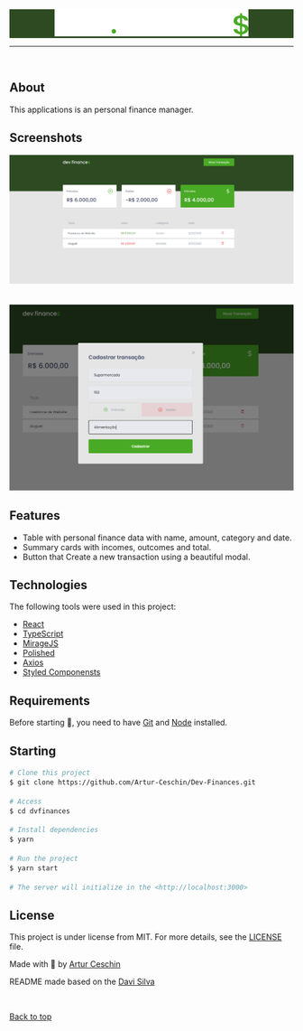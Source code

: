 <div align="center" id="top" style="background-color: #2D4A22"> 
  <img src="./src/assets/logo.svg" alt="Dev finances" />
</div>

<hr/>
<br>

## About

This applications is an personal finance manager.

## Screenshots

<div align="center" id="top"> 
  <img src="./src/assets/GitHub/home.png" alt="Dev Finances" />
</div>
<br/>
<br/>
<div align="center" id="top"> 
  <img src="./src/assets/GitHub/modal.png" alt="Finances" />
</div>

## Features

- Table with personal finance data with name, amount, category and date.
- Summary cards with incomes, outcomes and total.
- Button that Create a new transaction using a beautiful modal.

## Technologies

The following tools were used in this project:

- [React](https://pt-br.reactjs.org/)
- [TypeScript](https://www.typescriptlang.org/)
- [MirageJS](https://miragejs.com/)
- [Polished](https://polished.js.org/)
- [Axios](https://github.com/axios/axios)
- [Styled Componensts](https://styled-components.com/)

## Requirements

Before starting 🏁, you need to have [Git](https://git-scm.com) and [Node](https://nodejs.org/en/) installed.

## Starting

```bash
# Clone this project
$ git clone https://github.com/Artur-Ceschin/Dev-Finances.git

# Access
$ cd dvfinances

# Install dependencies
$ yarn

# Run the project
$ yarn start

# The server will initialize in the <http://localhost:3000>
```

## License

This project is under license from MIT. For more details, see the [LICENSE](./LICENSE.md) file.

Made with 💜 by <a href="https://github.com/Artur-Ceschin" target="_blank">Artur Ceschin</a>

README made based on the <a href="https://github.com/davi1985" target="_blank">Davi Silva</a>

&#xa0;

<a href="#top">Back to top</a>